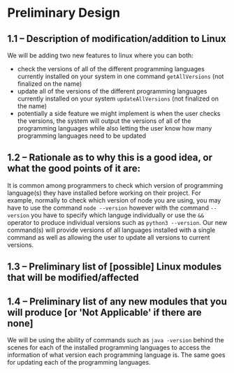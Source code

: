 # Preliminary Design

## 1.1 – Description of modification/addition to Linux

We will be adding two new features to linux where you can both:

- check the versions of all of the different programming languages currently installed on your system in one command `getAllVersions` (not finalized on the name)
- update all of the versions of the different programming languages currently installed on your system `updateAllVersions` (not finalized on the name)
- potentially a side feature we might implement is when the user checks the versions, the system will output the versions of all of the programming languages
  while also letting the user know how many programming languages need to be updated

## 1.2 – Rationale as to why this is a good idea, or what the good points of it are:

It is common among programmers to check which version of programming language(s) they have installed before working on their project. For example, normally to check which version of node you are using, you may have to use the command `node --version` however with the command `--version` you have to specify which languge individually or use the `&&` operator to produce individual versions such as `python3 --version`. Our new command(s) will provide versions of all languages installed with a single command as well as allowing the user to update all versions to current versions.

## 1.3 – Preliminary list of [possible] Linux modules that will be modified/affected

## 1.4 – Preliminary list of any new modules that you will produce [or 'Not Applicable' if there are none]

We will be using the ability of commands such as `java -version` behind the scenes for each of the installed programming languages to access the information of what version each programming language is. The same goes for updating each of the programming languages.
